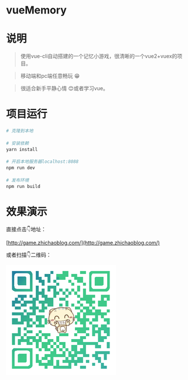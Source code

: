 # vueMemory

# 说明

>使用vue-cli自动搭建的一个记忆小游戏，很清晰的一个vue2+vuex的项目。

>移动端和pc端任意畅玩 😁


>很适合新手平静心情 😊或者学习vue。

# 项目运行

``` bash
# 克隆到本地

# 安装依赖
yarn install

# 开启本地服务器localhost:8088
npm run dev

# 发布环境
npm run build
```
# 效果演示

直接点击👇地址：

[http://game.zhichaoblog.com/](http://game.zhichaoblog.com/)

或者扫描👇二维码：

![](./src/assets/img/code.png)
